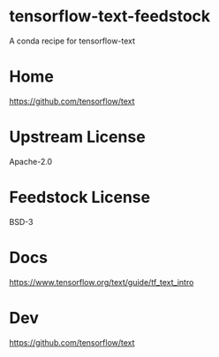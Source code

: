 # tensorflow-text-feedstock
A conda recipe for tensorflow-text

# Home
https://github.com/tensorflow/text

# Upstream License
Apache-2.0

# Feedstock License
BSD-3

# Docs
https://www.tensorflow.org/text/guide/tf_text_intro

# Dev
https://github.com/tensorflow/text
